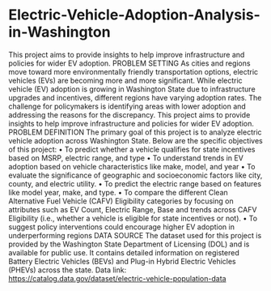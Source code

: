 # Electric-Vehicle-Adoption-Analysis-in-Washington
This project aims to provide insights to help improve infrastructure and policies for wider EV adoption.
PROBLEM SETTING
As cities and regions move toward more environmentally friendly transportation options, electric vehicles (EVs) are becoming more and more significant. While electric vehicle (EV) adoption is growing in Washington State due to infrastructure upgrades and incentives, different regions have varying adoption rates. The challenge for policymakers is identifying areas with lower adoption and addressing the reasons for the discrepancy. This project aims to provide insights to help improve infrastructure and policies for wider EV adoption.
PROBLEM DEFINITION
The primary goal of this project is to analyze electric vehicle adoption across Washington State. Below are the specific objectives of this project:
•	To predict whether a vehicle qualifies for state incentives based on MSRP, electric range, and type
•	To understand trends in EV adoption based on vehicle characteristics like make, model, and year
•	To evaluate the significance of geographic and socioeconomic factors like city, county, and electric utility.
•	To predict the electric range based on features like model year, make, and type.
•	To compare the different Clean Alternative Fuel Vehicle (CAFV) Eligibility categories by focusing on attributes such as EV Count, Electric Range, Base and trends across CAFV Eligibility (i.e., whether a vehicle is eligible for state incentives or not).
•	To suggest policy interventions could encourage higher EV adoption in underperforming regions
DATA SOURCE
The dataset used for this project is provided by the Washington State Department of Licensing (DOL) and is available for public use. It contains detailed information on registered Battery Electric Vehicles (BEVs) and Plug-in Hybrid Electric Vehicles (PHEVs) across the state. 
Data link: https://catalog.data.gov/dataset/electric-vehicle-population-data  
